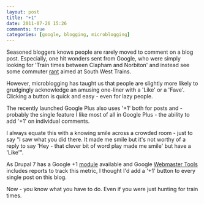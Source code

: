 ```yaml
---
layout: post
title: "+1"
date: 2011-07-26 15:26
comments: true
categories: [google, blogging, microblogging]
---
```

Seasoned bloggers knows people are rarely moved to comment on a blog post. Especially, one hit wonders sent from Google, who were simply looking for 'Train times between Clapham and Norbiton' and instead see some commuter 
[rant](http://www.nbrightside.com/blog/2011/01/13/open-letter-south-west-trains/) 
aimed at South West Trains.

However, microblogging has taught us that people are slightly more likely to grudgingly acknowledge an amusing one-liner with a 'Like' or a 'Fave'. Clicking a button is quick and easy - even for lazy people.

The recently launched Google Plus also uses '+1' both for posts and - probably the single feature I like most of all in Google Plus - the ability to add '+1' on individual comments.

I always equate this with a knowing smile across a crowded room - just to say "I saw what you did there. It made me smile but it's not worthy of a reply to say 'Hey - that clever bit of word play made me smile' but have a 'Like'".

As Drupal 7 has a Google +1 [module](http://drupal.org/project/google_plusone) available and Google [Webmaster Tools](http://www.google.com/support/webmasters/?hl=en) includes reports to track this metric, I thought I'd add a '+1' button to every single post on this blog.

Now - you know what you have to do. Even if you were just hunting for train times.

